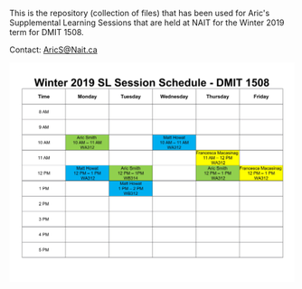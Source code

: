This is the repository (collection of files) that has been used for Aric's Supplemental Learning Sessions that are held at NAIT for the Winter 2019 term for DMIT 1508.

Contact: AricS@Nait.ca


![Winter 2018SL Schedule](DMIT1508Winter2019SLSessionWeeklySchedule.jpg)
